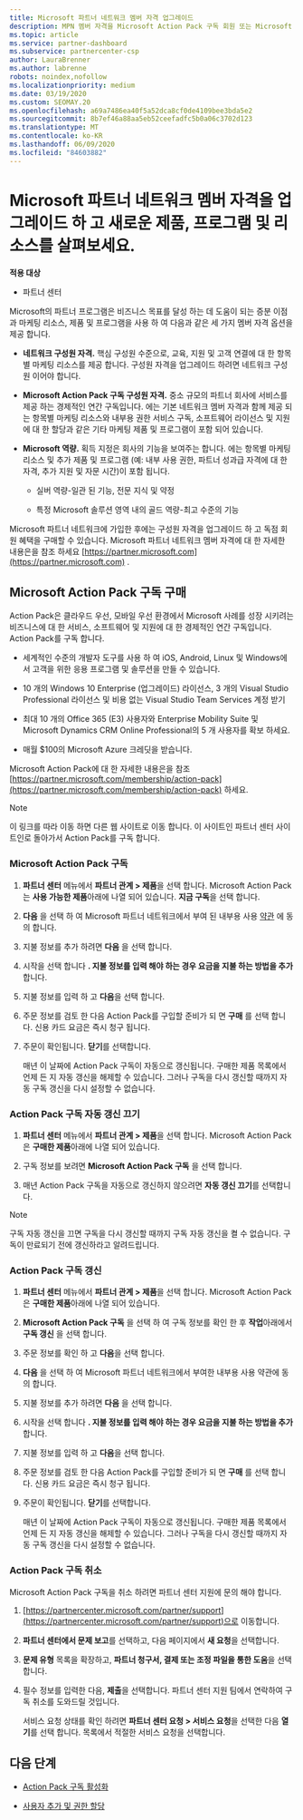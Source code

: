 ```yaml
---
title: Microsoft 파트너 네트워크 멤버 자격 업그레이드
description: MPN 멤버 자격을 Microsoft Action Pack 구독 회원 또는 Microsoft 역량으로 업그레이드 하 여 독점적 혜택을 받을 수 있습니다.
ms.topic: article
ms.service: partner-dashboard
ms.subservice: partnercenter-csp
author: LauraBrenner
ms.author: labrenne
robots: noindex,nofollow
ms.localizationpriority: medium
ms.date: 03/19/2020
ms.custom: SEOMAY.20
ms.openlocfilehash: a69a7486ea40f5a52dca8cf0de4109bee3bda5e2
ms.sourcegitcommit: 8b7ef46a88aa5eb52ceefadfc5b0a06c3702d123
ms.translationtype: MT
ms.contentlocale: ko-KR
ms.lasthandoff: 06/09/2020
ms.locfileid: "84603882"
---
```

# <a name="upgrade-your-microsoft-partner-network-membership-and-explore-new-offers-programs-and-resources"></a>Microsoft 파트너 네트워크 멤버 자격을 업그레이드 하 고 새로운 제품, 프로그램 및 리소스를 살펴보세요.

**적용 대상**

- 파트너 센터

Microsoft의 파트너 프로그램은 비즈니스 목표를 달성 하는 데 도움이 되는 증분 이점과 마케팅 리소스, 제품 및 프로그램을 사용 하 여 다음과 같은 세 가지 멤버 자격 옵션을 제공 합니다.

- **네트워크 구성원 자격.** 핵심 구성원 수준으로, 교육, 지원 및 고객 연결에 대 한 항목별 마케팅 리소스를 제공 합니다. 구성원 자격을 업그레이드 하려면 네트워크 구성원 이어야 합니다.

- **Microsoft Action Pack 구독 구성원 자격.** 중소 규모의 파트너 회사에 서비스를 제공 하는 경제적인 연간 구독입니다. 에는 기본 네트워크 멤버 자격과 함께 제공 되는 항목별 마케팅 리소스와 내부용 권한 서비스 구독, 소프트웨어 라이선스 및 지원에 대 한 할당과 같은 기타 마케팅 제품 및 프로그램이 포함 되어 있습니다.

- **Microsoft 역량.** 획득 지정은 회사의 기능을 보여주는 합니다. 에는 항목별 마케팅 리소스 및 추가 제품 및 프로그램 (예: 내부 사용 권한, 파트너 성과급 자격에 대 한 자격, 추가 지원 및 자문 시간)이 포함 됩니다.

  - 실버 역량-일관 된 기능, 전문 지식 및 약정

  - 특정 Microsoft 솔루션 영역 내의 골드 역량-최고 수준의 기능

Microsoft 파트너 네트워크에 가입한 후에는 구성원 자격을 업그레이드 하 고 독점 회원 혜택을 구매할 수 있습니다. Microsoft 파트너 네트워크 멤버 자격에 대 한 자세한 내용은을 참조 하세요 [https://partner.microsoft.com](https://partner.microsoft.com) .

## <a name="purchase-a-microsoft-action-pack-subscription"></a>Microsoft Action Pack 구독 구매

Action Pack은 클라우드 우선, 모바일 우선 환경에서 Microsoft 사례를 성장 시키려는 비즈니스에 대 한 서비스, 소프트웨어 및 지원에 대 한 경제적인 연간 구독입니다. Action Pack를 구독 합니다.

- 세계적인 수준의 개발자 도구를 사용 하 여 iOS, Android, Linux 및 Windows에서 고객을 위한 응용 프로그램 및 솔루션을 만들 수 있습니다.

- 10 개의 Windows 10 Enterprise (업그레이드) 라이선스, 3 개의 Visual Studio Professional 라이선스 및 비용 없는 Visual Studio Team Services 계정 받기

- 최대 10 개의 Office 365 (E3) 사용자와 Enterprise Mobility Suite 및 Microsoft Dynamics CRM Online Professional의 5 개 사용자를 확보 하세요.

- 매월 $100의 Microsoft Azure 크레딧을 받습니다.

Microsoft Action Pack에 대 한 자세한 내용은을 참조 [https://partner.microsoft.com/membership/action-pack](https://partner.microsoft.com/membership/action-pack) 하세요.

> [!NOTE]  
> 이 링크를 따라 이동 하면 다른 웹 사이트로 이동 합니다. 이 사이트인 파트너 센터 사이트인로 돌아가서 Action Pack를 구독 합니다.

### <a name="subscribe-to-microsoft-action-pack"></a>Microsoft Action Pack 구독

1. **파트너 센터** 메뉴에서 **파트너 관계 > 제품**을 선택 합니다. Microsoft Action Pack는 **사용 가능한 제품**아래에 나열 되어 있습니다. **지금 구독**을 선택 합니다.

2. **다음** 을 선택 하 여 Microsoft 파트너 네트워크에서 부여 된 내부용 사용 [약관](https://go.microsoft.com/fwlink/?linkid=842232) 에 동의 합니다.  

3. 지불 정보를 추가 하려면 **다음** 을 선택 합니다.

4. 시작을 선택 합니다 **. 지불 정보를 입력 해야 하는 경우 요금을 지불 하는 방법을 추가** 합니다.

5. 지불 정보를 입력 하 고 **다음**을 선택 합니다.

6. 주문 정보를 검토 한 다음 Action Pack를 구입할 준비가 되 면 **구매** 를 선택 합니다. 신용 카드 요금은 즉시 청구 됩니다.

7. 주문이 확인됩니다. **닫기**를 선택합니다.

   매년 이 날짜에 Action Pack 구독이 자동으로 갱신됩니다. 구매한 제품 목록에서 언제 든 지 자동 갱신을 해제할 수 있습니다. 그러나 구독을 다시 갱신할 때까지 자동 구독 갱신을 다시 설정할 수 없습니다.

### <a name="turn-off-automatic-action-pack-subscription-renewal"></a>Action Pack 구독 자동 갱신 끄기

1. **파트너 센터** 메뉴에서 **파트너 관계 > 제품**을 선택 합니다. Microsoft Action Pack은 **구매한 제품**아래에 나열 되어 있습니다.

2. 구독 정보를 보려면 **Microsoft Action Pack 구독** 을 선택 합니다.

3. 매년 Action Pack 구독을 자동으로 갱신하지 않으려면 **자동 갱신 끄기**를 선택합니다.

> [!NOTE]  
> 구독 자동 갱신을 끄면 구독을 다시 갱신할 때까지 구독 자동 갱신을 켤 수 없습니다. 구독이 만료되기 전에 갱신하라고 알려드립니다.

### <a name="renew-your-action-pack-subscription"></a>Action Pack 구독 갱신

1. **파트너 센터** 메뉴에서 **파트너 관계 > 제품**을 선택 합니다. Microsoft Action Pack은 **구매한 제품**아래에 나열 되어 있습니다.

2. **Microsoft Action Pack 구독** 을 선택 하 여 구독 정보를 확인 한 후 **작업**아래에서 **구독 갱신** 을 선택 합니다.  

3. 주문 정보를 확인 하 고 **다음**을 선택 합니다.

4. **다음** 을 선택 하 여 Microsoft 파트너 네트워크에서 부여한 내부용 사용 약관에 동의 합니다.  

5. 지불 정보를 추가 하려면 **다음** 을 선택 합니다.

6. 시작을 선택 합니다 **. 지불 정보를 입력 해야 하는 경우 요금을 지불 하는 방법을 추가** 합니다.

7. 지불 정보를 입력 하 고 **다음**을 선택 합니다.

8. 주문 정보를 검토 한 다음 Action Pack를 구입할 준비가 되 면 **구매** 를 선택 합니다. 신용 카드 요금은 즉시 청구 됩니다.

9. 주문이 확인됩니다. **닫기**를 선택합니다.

   매년 이 날짜에 Action Pack 구독이 자동으로 갱신됩니다. 구매한 제품 목록에서 언제 든 지 자동 갱신을 해제할 수 있습니다. 그러나 구독을 다시 갱신할 때까지 자동 구독 갱신을 다시 설정할 수 없습니다.

### <a name="cancel-your-action-pack-subscription"></a>Action Pack 구독 취소

Microsoft Action Pack 구독을 취소 하려면 파트너 센터 지원에 문의 해야 합니다.

1. [https://partnercenter.microsoft.com/partner/support](https://partnercenter.microsoft.com/partner/support)으로 이동합니다.

2. **파트너 센터에서 문제 보고**를 선택하고, 다음 페이지에서 **새 요청**을 선택합니다.

3. **문제 유형** 목록을 확장하고, **파트너 청구서, 결제 또는 조정 파일을 통한 도움**을 선택합니다.

4. 필수 정보를 입력한 다음, **제출**을 선택합니다. 파트너 센터 지원 팀에서 연락하여 구독 취소를 도와드릴 것입니다.

   서비스 요청 상태를 확인 하려면 **파트너 센터 요청 > 서비스 요청**을 선택한 다음 **열기**를 선택 합니다. 목록에서 적절한 서비스 요청을 선택합니다.  

## <a name="next-steps"></a>다음 단계

- [Action Pack 구독 활성화](manage-your-partner-network-benefits.md)

- [사용자 추가 및 권한 할당](create-user-accounts-and-set-permissions.md)
